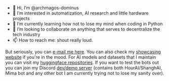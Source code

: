 - 👋 Hi, I’m @archmagos-dominus
- 👀 I’m interested in automatization, AI research and little hardware projects
- 🌱 I’m currently learning how not to lose my mind when coding in Python
- 💞️ I’m looking to collaborate on anything that serves to decentralize the tech industry
- 📫 How to reach me: shout really loud.

But seriously, you can [e-mail me here](mailto:yk3a4tgpd@mozmail.com).
You can also check my [showcasing website](https://archmagos-dominus.github.io/) if you're in the mood.
For AI models and datasets that I maintain you can visit my [huggingface repositories](https://huggingface.co/archmagos).
If you want to test the bots out you can join my Discord [dev/demo server](https://discord.gg/xsBSmfVvkM) (contains both HourAI/ShanghAI, Mima bot and any other bot I am currently trying not to lose my sanity over).
<!---
archmagos-dominus/archmagos-dominus is a ✨ special ✨ repository because its `README.md` (this file) appears on your GitHub profile.
You can click the Preview link to take a look at your changes.
--->
